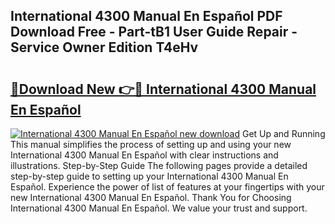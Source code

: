 ## International 4300 Manual En Español PDF Download Free - Part-tB1 User Guide Repair - Service Owner Edition T4eHv

# <h2><a href="http://bc36892.oget.top/?id=International+4300+Manual+En+Espa%c3%b1ol">🔗Download New 👉🔴 International 4300 Manual En Español</a></h2>

[![International 4300 Manual En Español new download](https://i.imgur.com/5g1atiW.png)](http://bc36892.oget.top/?id=International+4300+Manual+En+Espa%c3%b1ol)
Get Up and Running This manual simplifies the process of setting up and using your new International 4300 Manual En Español with clear instructions and illustrations. Step-by-Step Guide The following pages provide a detailed step-by-step guide to setting up your International 4300 Manual En Español. Experience the power of list of features at your fingertips with your new International 4300 Manual En Español. Thank You for Choosing International 4300 Manual En Español. We value your trust and support.
